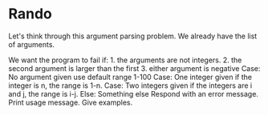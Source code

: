 # Rando

Let's think through this argument parsing problem. We already have the list of arguments.

We want the program to fail if:
    1. the arguments are not integers.
    2. the second argument is larger than the first
    3. either argument is negative
Case: No argument given
    use default range 1-100
Case: One integer given
    if the integer is n, the range is 1-n.
    Case: Two integers given
    if the integers are i and j, the range is i-j.
Else: Something else
    Respond with an error message.
    Print usage message.
    Give examples.
